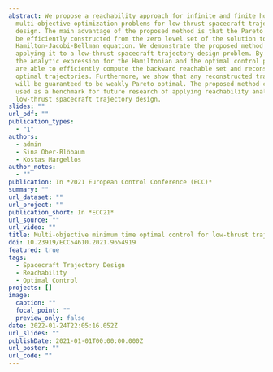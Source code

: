 ```yaml
---
abstract: We propose a reachability approach for infinite and finite horizon
  multi-objective optimization problems for low-thrust spacecraft trajectory
  design. The main advantage of the proposed method is that the Pareto front can
  be efficiently constructed from the zero level set of the solution to a
  Hamilton-Jacobi-Bellman equation. We demonstrate the proposed method by
  applying it to a low-thrust spacecraft trajectory design problem. By deriving
  the analytic expression for the Hamiltonian and the optimal control policy, we
  are able to efficiently compute the backward reachable set and reconstruct the
  optimal trajectories. Furthermore, we show that any reconstructed trajectory
  will be guaranteed to be weakly Pareto optimal. The proposed method can be
  used as a benchmark for future research of applying reachability analysis to
  low-thrust spacecraft trajectory design.
slides: ""
url_pdf: ""
publication_types:
  - "1"
authors:
  - admin
  - Sina Ober-Blöbaum
  - Kostas Margellos
author_notes:
  - ""
publication: In *2021 European Control Conference (ECC)*
summary: ""
url_dataset: ""
url_project: ""
publication_short: In *ECC21*
url_source: ""
url_video: ""
title: Multi-objective minimum time optimal control for low-thrust trajectory design
doi: 10.23919/ECC54610.2021.9654919
featured: true
tags:
  - Spacecraft Trajectory Design
  - Reachability
  - Optimal Control
projects: []
image:
  caption: ""
  focal_point: ""
  preview_only: false
date: 2022-01-24T22:05:16.052Z
url_slides: ""
publishDate: 2021-01-01T00:00:00.000Z
url_poster: ""
url_code: ""
---
```

